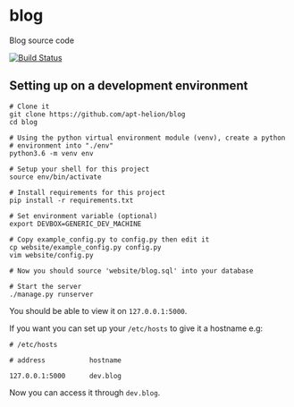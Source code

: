 # blog
Blog source code 

[![Build Status](https://travis-ci.com/apt-helion/blog.svg?branch=master)](https://travis-ci.com/apt-helion/blog)

## Setting up on a development environment 
```
# Clone it
git clone https://github.com/apt-helion/blog
cd blog

# Using the python virtual environment module (venv), create a python
# environment into "./env"
python3.6 -m venv env

# Setup your shell for this project
source env/bin/activate

# Install requirements for this project
pip install -r requirements.txt

# Set environment variable (optional)
export DEVBOX=GENERIC_DEV_MACHINE

# Copy example_config.py to config.py then edit it
cp website/example_config.py config.py
vim website/config.py

# Now you should source 'website/blog.sql' into your database

# Start the server
./manage.py runserver
```

You should be able to view it on `127.0.0.1:5000`.

If you want you can set up your `/etc/hosts` to give it a hostname e.g:
```
# /etc/hosts

# address           hostname

127.0.0.1:5000      dev.blog
```
Now you can access it through `dev.blog`.
